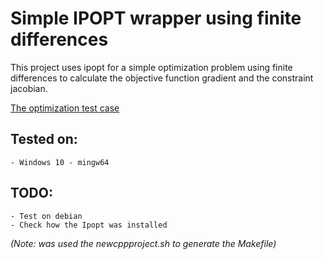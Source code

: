 # Simple IPOPT wrapper using finite differences

This project uses ipopt for a simple optimization problem using finite differences to calculate the objective function gradient and the constraint jacobian.

[The optimization test case](http://ab-initio.mit.edu/wiki/index.php/NLopt_Tutorial "NLP Example")

## Tested on:

	- Windows 10 - mingw64

## TODO:

	- Test on debian
	- Check how the Ipopt was installed

*(Note: was used the newcppproject.sh to generate the Makefile)*
